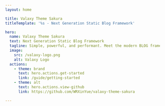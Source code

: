 ```yaml
---
layout: home

title: Valaxy Theme Sakura
titleTemplate: '%s - Next Generation Static Blog Framework'

hero:
  name: Valaxy Theme Sakura
  text: Next Generation Static Blog Framework
  tagline: Simple, powerful, and performant. Meet the modern BLOG framework you've always wanted.
  image:
    src: /valaxy-logo.png
    alt: Valaxy Logo
  actions:
    - theme: brand
      text: hero.actions.get-started
      link: /guide/getting-started
    - theme: alt
      text: hero.actions.view-github
      link: https://github.com/WRXinYue/valaxy-theme-sakura

---
```


<SakuraBanner />
